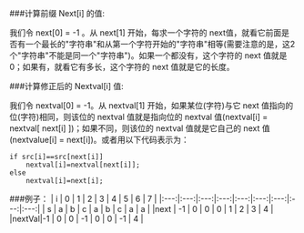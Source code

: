 ﻿###计算前缀 Next[i] 的值:

我们令 next[0] = -1 。从 next[1] 开始，每求一个字符的 next值，就看它前面是否有一个最长的"字符串"和从第一个字符开始的"字符串"相等(需要注意的是，这2个"字符串"不能是同一个"字符串")。如果一个都没有，这个字符的 next 值就是0；如果有，就看它有多长，这个字符的 next 值就是它的长度。

###计算修正后的 Nextval[i] 值:

我们令 nextval[0] = -1。从 nextval[1] 开始，如果某位(字符)与它 next 值指向的位(字符)相同，则该位的 nextval 值就是指向位的 nextval 值(nextval[i] = nextval[ next[i] ])；如果不同，则该位的 nextval 值就是它自己的 next 值(nextvalue[i] = next[i])。或者用以下代码表示为：
```
if src[i]==src[next[i]]
    nextval[i]=nextval[next[i]];
else
    nextval[i]=next[i];
```

###例子：
|  i  |  0  |  1  |  2  |  3  |  4  |  5  |  6  |  7  |
|:---:|:---:|:---:|:---:|:---:|:---:|:---:|:---:|:---:|
|  s  |  a  |  b  |  c  |  a  |  b  |  c  |  a  |  a  |
|next | -1  |  0  |  0  |  0  |  1  |  2  |  3  |  4  |
|nextVal|-1 |  0  |  0  |  -1 |  0  |  0  |  -1 |  4  |



